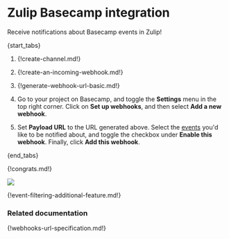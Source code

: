 # Zulip Basecamp integration

Receive notifications about Basecamp events in Zulip!

{start_tabs}

1. {!create-channel.md!}

1. {!create-an-incoming-webhook.md!}

1. {!generate-webhook-url-basic.md!}

1. Go to your project on Basecamp, and toggle the **Settings** menu in
   the top right corner. Click on **Set up webhooks**, and then select
   **Add a new webhook**.

1. Set **Payload URL** to the URL generated above. Select the
   [events](#filtering-incoming-events) you'd like to be notified about,
   and toggle the checkbox under **Enable this webhook**. Finally, click
   **Add this webhook**.

{end_tabs}

{!congrats.md!}

![](/static/images/integrations/basecamp/001.png)

{!event-filtering-additional-feature.md!}

### Related documentation

{!webhooks-url-specification.md!}
